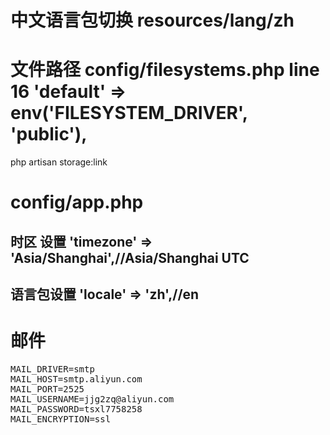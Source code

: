 # 中文语言包切换 resources/lang/zh
# 文件路径 config/filesystems.php line 16   'default' => env('FILESYSTEM_DRIVER', 'public'),
php artisan storage:link

# config/app.php
## 时区 设置  'timezone' => 'Asia/Shanghai',//Asia/Shanghai  UTC
## 语言包设置  'locale' => 'zh',//en
# 

# 邮件
<pre>
MAIL_DRIVER=smtp
MAIL_HOST=smtp.aliyun.com
MAIL_PORT=2525
MAIL_USERNAME=jjg2zq@aliyun.com
MAIL_PASSWORD=tsxl7758258
MAIL_ENCRYPTION=ssl
